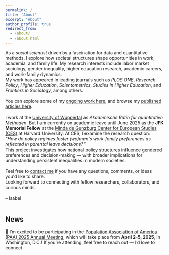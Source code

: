 ```yaml
---
permalink: /
title: "About"
excerpt: "About"
author_profile: true
redirect_from: 
  - /about/
  - /about.html
---
```


As a *social scientist* driven by a fascination for data and quantitative methods, I explore how societal structures shape opportunities in work, academia, and family life. My research interests include labor market sociology, gender inequality, higher education research, academic careers, and work-family dynamics. <br>
My work has appeared in leading journals such as <i>PLOS ONE</i>, <i>Research Policy</i>, <i>Higher Education</i>, <i>Scientometrics</i>, <i>Studies in Higher Education</i>, and <i>Frontiers in Sociology</i>, among others. 
<br><br>
You can explore some of my <a href="https://isabelhabicht.github.io/research/">ongoing work here</a>, and browse my <a href="https://isabelhabicht.github.io/publications/">published articles here</a>. 
<br><br>
I work at the <a href="https://www.org-soz.uni-wuppertal.de/de/team/detail/habicht/">University of Wuppertal</a> as *Akademische Rätin für quantitative Methoden*. But I am currently on academic leave until June 2025 as the <strong>JFK Memorial Fellow</strong> at the <a href="https://ces.fas.harvard.edu/people/isabel-habicht">Minda de Gunzburg Center for European Studies (CES)</a> at Harvard University. At CES, I examine the research question:  
<i>"How do policy regimes foster (wo)men's work-family preferences as reflected in parental leave decisions?"</i>  
This project investigates how national policy structures influence gendered preferences and decision-making — with broader implications for understanding persistent inequalities in modern societies.  
<br>
Feel free to <a href="mailto:habicht@uni-wuppertal.de">contact me</a> if you have any questions, comments, or ideas you'd like to share.  
Looking forward to connecting with fellow researchers, collaborators, and curious minds.  
<br>
– Isabel
<br><br>
## News

🗽 I’m excited to be participating in the <a href="https://www.populationassociation.org/paa2025/home" target="_blank">Population Association of America (PAA) 2025 Annual Meeting</a>, which will take place from **April 2–5, 2025**, in Washington, D.C.! If you're attending, feel free to reach out — I’d love to connect.
